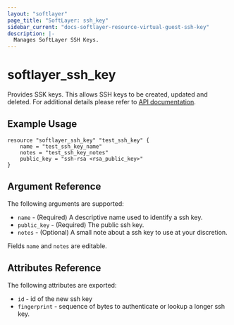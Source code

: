 ```yaml
---
layout: "softlayer"
page_title: "SoftLayer: ssh_key"
sidebar_current: "docs-softlayer-resource-virtual-guest-ssh-key"
description: |-
  Manages SoftLayer SSH Keys.
---
```


# softlayer_ssh_key

Provides SSK keys. This allows SSH keys to be created, updated and deleted.
For additional details please refer to [API documentation](http://sldn.softlayer.com/reference/datatypes/SoftLayer_Security_Ssh_Key).

## Example Usage

```
resource "softlayer_ssh_key" "test_ssh_key" {
    name = "test_ssh_key_name"
    notes = "test_ssh_key_notes"
    public_key = "ssh-rsa <rsa_public_key>"
}
```

## Argument Reference

The following arguments are supported:

* `name` - (Required) A descriptive name used to identify a ssh key.
* `public_key` - (Required) The public ssh key.
* `notes` - (Optional) A small note about a ssh key to use at your discretion.

Fields `name` and `notes` are editable.

## Attributes Reference

The following attributes are exported:

* `id` - id of the new ssh key
* `fingerprint` - sequence of bytes to authenticate or lookup a longer ssh key.

